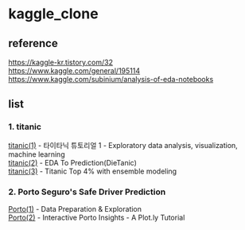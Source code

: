 # kaggle_clone   
## reference
https://kaggle-kr.tistory.com/32   
https://www.kaggle.com/general/195114  
https://www.kaggle.com/subinium/analysis-of-eda-notebooks   
   
## list
### 1. titanic
[titanic(1)](https://kaggle-kr.tistory.com/17?category=868316) - 타이타닉 튜토리얼 1 - Exploratory data analysis, visualization, machine learning  
[titanic(2)](https://www.kaggle.com/ash316/eda-to-prediction-dietanic) - EDA To Prediction(DieTanic)  
[titanic(3)](https://www.kaggle.com/yassineghouzam/titanic-top-4-with-ensemble-modeling#Titanic-Top-4%-with-ensemble-modeling) - Titanic Top 4% with ensemble modeling  
  
### 2. Porto Seguro's Safe Driver Prediction   
[Porto(1)](https://www.kaggle.com/bertcarremans/data-preparation-exploration#Feature-engineering) - Data Preparation & Exploration  
[Porto(2)](https://www.kaggle.com/arthurtok/interactive-porto-insights-a-plot-ly-tutorial) - Interactive Porto Insights - A Plot.ly Tutorial  